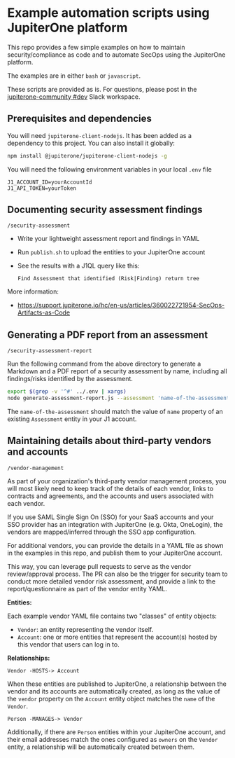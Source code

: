 # Example automation scripts using JupiterOne platform

This repo provides a few simple examples on how to maintain security/compliance
as code and to automate SecOps using the JupiterOne platform.

The examples are in either `bash` or `javascript`.

These scripts are provided as is. For questions, please post in the
[jupiterone-community #dev][1] Slack workspace.

[1]: https://jupiterone-community.slack.com/messages/CJMV4SFV5

## Prerequisites and dependencies

You will need `jupiterone-client-nodejs`. It has been added as a dependency to
this project. You can also install it globally:

```bash
npm install @jupiterone/jupiterone-client-nodejs -g
```

You will need the following environment variables in your local `.env` file

```text
J1_ACCOUNT_ID=yourAccountId
J1_API_TOKEN=yourToken
```

## Documenting security assessment findings

`/security-assessment`

- Write your lightweight assessment report and findings in YAML
- Run `publish.sh` to upload the entities to your JupiterOne account
- See the results with a J1QL query like this:

  ```j1ql
  Find Assessment that identified (Risk|Finding) return tree
  ```

More information:

- https://support.jupiterone.io/hc/en-us/articles/360022721954-SecOps-Artifacts-as-Code

## Generating a PDF report from an assessment

`/security-assessment-report`

Run the following command from the above directory to generate a Markdown and a
PDF report of a security assessment by name, including all findings/risks
identified by the assessment.

```bash
export $(grep -v '^#' ../.env | xargs)
node generate-assessment-report.js --assessment 'name-of-the-assessment'
```

The `name-of-the-assessment` should match the value of `name` property of an
existing `Assessment` entity in your J1 account.

## Maintaining details about third-party vendors and accounts

`/vendor-management`

As part of your organization's third-party vendor management process, you will
most likely need to keep track of the details of each vendor, links to
contracts and agreements, and the accounts and users associated with each vendor.

If you use SAML Single Sign On (SSO) for your SaaS accounts and your SSO
provider has an integration with JupiterOne (e.g. Okta, OneLogin), the vendors
are mapped/inferred through the SSO app configuration.

For additional vendors, you can provide the details in a YAML file as shown in
the examples in this repo, and publish them to your JupiterOne account.

This way, you can leverage pull requests to serve as the vendor review/approval
process. The PR can also be the trigger for security team to conduct more
detailed vendor risk assessment, and provide a link to the report/questionnaire
as part of the vendor entity YAML.

**Entities:**

Each example vendor YAML file contains two "classes" of entity objects:

- `Vendor`: an entity representing the vendor itself.
- `Account`: one or more entities that represent the account(s) hosted by
  this vendor that users can log in to.

**Relationships:**

`Vendor -HOSTS-> Account`

When these entities are published to JupiterOne, a relationship between the
vendor and its accounts are automatically created, as long as the value of the
`vendor` property on the `Account` entity object matches the `name` of the
`Vendor`.

`Person -MANAGES-> Vendor`

Additionally, if there are `Person` entities within your JupiterOne account,
and their email addresses match the ones configured as `owners` on the `Vendor`
entity, a relationship will be automatically created between them.
